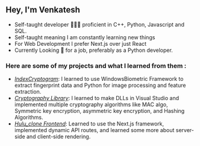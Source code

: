 
## Hey, I'm Venkatesh
* Self-taught developer 👨🏻‍💻 proficient in C++, Python, Javascript and SQL.
* Self-taught meaning I am constantly learning new things
* For Web Development I prefer Next.js over just React
* Currently Looking 🔎 for a job, preferably as a Python developer.

### Here are some of my projects and what I learned from them :
* *[IndexCryptogram](https://github.com/Venkatesh360/IndexCryptogram)*: I learned to use WindowsBiometric Framework to extract fingerprint data and Python for image processing and feature extraction.
* *[Cryptography Library](https://github.com/Venkatesh360/cryptographyDll_project)*: I learned to make DLLs in Visual Studio and implemented multiple cryptography algorithms like MAC algo, Symmetric key encryption, asymmetric key encryption, and Hashing Algorithms.  
* *[Hulu_clone Frontend](https://github.com/Venkatesh360/hulu_clone_project)*: Learned to use the Next.js framework, implemented dynamic API routes, and learned some more about server-side and client-side rendering.




